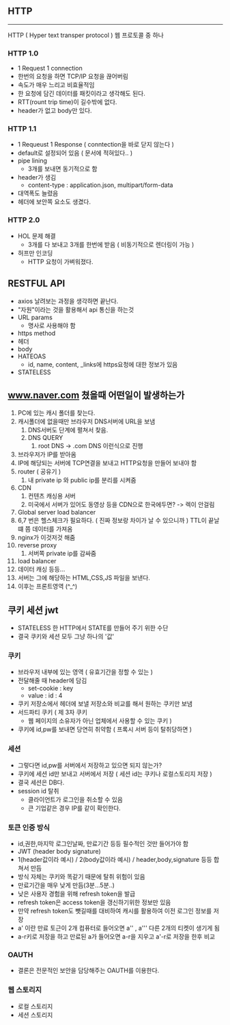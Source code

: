 ## HTTP

---

HTTP ( Hyper text transper protocol )
웹 프로토콜 중 하나

### HTTP 1.0

- 1 Request 1 connection
- 한번의 요청을 하면 TCP/IP 요청을 끊어버림
- 속도가 매우 느리고 비효율적임
- 한 요청에 담긴 데이터를 패킷이라고 생각해도 된다.
- RTT(rount trip time)이 길수밖에 없다.
- header가 없고 body만 있다.

### HTTP 1.1

- 1 Requeust 1 Response ( conntection을 바로 닫지 않는다 )
- default로 설정되어 있음 ( 문서에 적혀있다.. )
- pipe lining
  - 3개를 보내면 동기적으로 함
- header가 생김
  - content-type : application.json, multipart/form-data
- 대역폭도 늘렸음
- 헤더에 보안쪽 요소도 생겼다.

### HTTP 2.0

- HOL 문제 해결
  - 3개를 다 보내고 3개를 한번에 받음 ( 비동기적으로 렌더링이 가능 )
- 허프만 인코딩
  - HTTP 요청이 가벼워졌다.

## RESTFUL API

- axios 날려보는 과정을 생각하면 끝난다.
- "자원"이라는 것을 활용해서 api 통신을 하는것
- URL params
  - 명사로 사용해야 함
- https method
- 헤더
- body
- HATEOAS
  - id, name, content, \_links에 https요청에 대한 정보가 있음
- STATELESS

## www.naver.com 쳤을때 어떤일이 발생하는가

1. PC에 있는 캐시 폴더를 찾는다.
2. 캐시폴더에 없을때만 브라우저 DNS서버에 URL을 보냄
   1. DNS서버도 단계에 펼쳐서 찾음.
   2. DNS QUERY
      1. root DNS -> .com DNS 이런식으로 진행
3. 브라우저가 IP를 받아옴
4. IP에 해당되는 서버에 TCP연결을 보내고 HTTP요청을 만들어 보내야 함
5. router ( 공유기 )
   1. 내 private ip 와 public ip를 분리를 시켜줌
6. CDN
   1. 컨텐츠 캐싱용 서버
   2. 미국에서 서버가 있어도 동영상 등을 CDN으로 한국에두면? -> 렉이 안걸림
7. Global server load balancer
8. 6,7 번은 헬스체크가 필요하다. ( 진짜 정보랑 차이가 날 수 있으니까 ) TTL이 끝날떄 쯤 데이터를 가져옴
9. nginx가 이것저것 해줌
10. reverse proxy
    1. 서버쪽 private ip를 감싸줌
11. load balancer
12. 데이터 캐싱 등등...
13. 서버는 그에 해당하는 HTML,CSS,JS 파일을 보낸다.
14. 이후는 프론트영역 (^\_^)

## 쿠키 세션 jwt

- STATELESS 한 HTTP에서 STATE를 만들어 주기 위한 수단
- 결국 쿠키와 세션 모두 그냥 하나의 '값'

### 쿠키

- 브라우저 내부에 있는 영역 ( 유효기간을 정할 수 있는 )
- 전달해줄 때 header에 담김
  - set-cookie : key
  - value : id : 4
- 쿠키 저장소에서 헤더에 보낼 저장소와 비교를 해서 원하는 쿠키만 보냄
- 서드파티 쿠키 ( 제 3자 쿠키
  - 웹 페이지의 소유자가 아닌 업체에서 사용할 수 있는 쿠키 )
- 쿠키에 id,pw를 보내면 당연히 취약함 ( 프록시 서버 등이 탈취당하면 )

### 세션

- 그렇다면 id,pw를 서버에서 저장하고 있으면 되지 않는가?
- 쿠키에 세션 id만 보내고 서버에서 저장 ( 세션 id는 쿠키나 로컬스토리지 저장 )
- 결국 세션은 DB다.
- session id 탈취
  - 클라이언트가 로그인을 취소할 수 있음
  - 큰 기업같은 경우 IP를 같이 확인한다.

### 토큰 인증 방식

- id,권한,마지막 로그인날짜, 만료기간 등등 필수적인 것만 들어가야 함
- JWT (header body signature)
- 1(header값이라 예시) / 2(body값이라 예시) / header,body,signature 등등 합쳐서 만듬
- 방식 자체는 쿠키와 똑같기 때문에 탈취 위험이 있음
- 만료기간을 매우 낮게 만듬(3분...5분..)
- 낮은 사용자 경험을 위해 refresh token을 발급
- refresh token은 access token을 갱신하기위한 정보만 있음
- 만약 refresh token도 뺏길때를 대비하여 캐시를 활용하여 이전 로그인 정보를 저장
- a' 이란 만료 토근이 2개 컴퓨터로 들어오면 a'' , a''' 다른 2개의 티켓이 생기게 됨
- a-r키로 저장을 하고 만료된 a가 들어오면 a-r을 지우고 a'-r로 저장을 한후 비교

### OAUTH

- 결론은 전문적인 보안을 담당해주는 OAUTH를 이용한다.

### 웹 스토리지

- 로컬 스토리지
- 세션 스토리지
